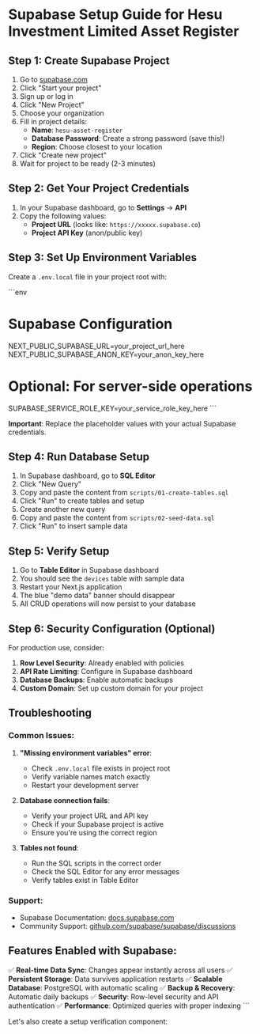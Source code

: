 # Supabase Setup Guide for Hesu Investment Limited Asset Register

## Step 1: Create Supabase Project

1. Go to [supabase.com](https://supabase.com)
2. Click "Start your project"
3. Sign up or log in
4. Click "New Project"
5. Choose your organization
6. Fill in project details:
   - **Name**: `hesu-asset-register`
   - **Database Password**: Create a strong password (save this!)
   - **Region**: Choose closest to your location
7. Click "Create new project"
8. Wait for project to be ready (2-3 minutes)

## Step 2: Get Your Project Credentials

1. In your Supabase dashboard, go to **Settings** → **API**
2. Copy the following values:
   - **Project URL** (looks like: `https://xxxxx.supabase.co`)
   - **Project API Key** (anon/public key)

## Step 3: Set Up Environment Variables

Create a `.env.local` file in your project root with:

\`\`\`env
# Supabase Configuration
NEXT_PUBLIC_SUPABASE_URL=your_project_url_here
NEXT_PUBLIC_SUPABASE_ANON_KEY=your_anon_key_here

# Optional: For server-side operations
SUPABASE_SERVICE_ROLE_KEY=your_service_role_key_here
\`\`\`

**Important**: Replace the placeholder values with your actual Supabase credentials.

## Step 4: Run Database Setup

1. In Supabase dashboard, go to **SQL Editor**
2. Click "New Query"
3. Copy and paste the content from `scripts/01-create-tables.sql`
4. Click "Run" to create tables and setup
5. Create another new query
6. Copy and paste the content from `scripts/02-seed-data.sql`
7. Click "Run" to insert sample data

## Step 5: Verify Setup

1. Go to **Table Editor** in Supabase dashboard
2. You should see the `devices` table with sample data
3. Restart your Next.js application
4. The blue "demo data" banner should disappear
5. All CRUD operations will now persist to your database

## Step 6: Security Configuration (Optional)

For production use, consider:

1. **Row Level Security**: Already enabled with policies
2. **API Rate Limiting**: Configure in Supabase dashboard
3. **Database Backups**: Enable automatic backups
4. **Custom Domain**: Set up custom domain for your project

## Troubleshooting

### Common Issues:

1. **"Missing environment variables" error**:
   - Check `.env.local` file exists in project root
   - Verify variable names match exactly
   - Restart your development server

2. **Database connection fails**:
   - Verify your project URL and API key
   - Check if your Supabase project is active
   - Ensure you're using the correct region

3. **Tables not found**:
   - Run the SQL scripts in the correct order
   - Check the SQL Editor for any error messages
   - Verify tables exist in Table Editor

### Support:
- Supabase Documentation: [docs.supabase.com](https://docs.supabase.com)
- Community Support: [github.com/supabase/supabase/discussions](https://github.com/supabase/supabase/discussions)

## Features Enabled with Supabase:

✅ **Real-time Data Sync**: Changes appear instantly across all users
✅ **Persistent Storage**: Data survives application restarts
✅ **Scalable Database**: PostgreSQL with automatic scaling
✅ **Backup & Recovery**: Automatic daily backups
✅ **Security**: Row-level security and API authentication
✅ **Performance**: Optimized queries with proper indexing
\`\`\`

Let's also create a setup verification component:
